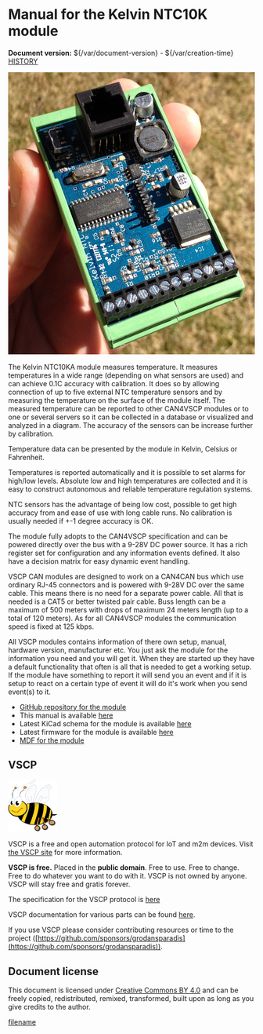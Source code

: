 
# Manual for the Kelvin NTC10K module

**Document version:** ${/var/document-version} - ${/var/creation-time}
[HISTORY](./history.md)


![Paris](/images/kelvin10.png)

The Kelvin NTC10KA module measures temperature. It measures temperatures in a wide range (depending on what sensors are used) and can achieve 0.1C accuracy with calibration. It does so by allowing connection of up to five external NTC temperature sensors and by measuring the temperature on the surface of the module itself. The measured temperature can be reported to other CAN4VSCP modules or to one or several servers so it can be collected in a database or visualized and analyzed in a diagram. The accuracy of the sensors can be increase further by calibration.

Temperature data can be presented by the module in Kelvin, Celsius or Fahrenheit.

Temperatures is reported automatically and it is possible to set alarms for high/low levels. Absolute low and high temperatures are collected and it is easy to construct autonomous and reliable temperature regulation systems.

NTC sensors has the advantage of being low cost, possible to get high accuracy from and ease of use with long cable runs. No calibration is usually needed if +-1 degree accuracy is OK.

The module fully adopts to the CAN4VSCP specification and can be powered directly over the bus with a 9-28V DC power source. It has a rich register set for configuration and any information events defined. It also have a decision matrix for easy dynamic event handling.

VSCP CAN modules are designed to work on a CAN4CAN bus which use ordinary RJ-45 connectors and is powered with 9-28V DC over the same cable. This means there is no need for a separate power cable. All that is needed is a CAT5 or better twisted pair cable. Buss length can be a maximum of 500 meters with drops of maximum 24 meters length (up to a total of 120 meters). As for all CAN4VSCP modules the communication speed is fixed at 125 kbps.

All VSCP modules contains information of there own setup, manual, hardware version, manufacturer etc. You just ask the module for the information you need and you will get it. When they are started up they have a default functionality that often is all that is needed to get a working setup. If the module have something to report it will send you an event and if it is setup to react on a certain type of event it will do it's work when you send event(s) to it. 

  * [GitHub repository for the module](https://github.com/grodansparadis/can4vscp_kelvin_ntc10k)
  * This manual is available [here](https://grodansparadis.github.io/can4vscp_kelvin_ntc10k/)
  * Latest KiCad schema for the module is available [here](https://github.com/grodansparadis/can4vscp_kelvin_ntc10k/tree/master/kicad)
  * Latest firmware for the module is available [here](https://github.com/grodansparadis/can4vscp_kelvin_ntc10k/tree/master/firmware)
  * [MDF for the module](https://github.com/grodansparadis/can4vscp_kelvin_ntc10k/tree/master/mdf)

## VSCP

![VSCP logo](./images/logo_100.png)

VSCP is a free and open automation protocol for IoT and m2m devices. Visit [the VSCP site](https://www.vscp.org) for more information.

**VSCP is free.** Placed in the **public domain**. Free to use. Free to change. Free to do whatever you want to do with it. VSCP is not owned by anyone. VSCP will stay free and gratis forever.

The specification for the VSCP protocol is [here](https://docs.vscp.org) 

VSCP documentation for various parts can be found [here](https://docs.vscp.org/).

If you use VSCP please consider contributing resources or time to the project ([https://github.com/sponsors/grodansparadis](https://github.com/sponsors/grodansparadis)).

## Document license

This document is licensed under [Creative Commons BY 4.0](https://creativecommons.org/licenses/by/4.0/) and can be freely copied, redistributed, remixed, transformed, built upon as long as you give credits to the author.



[filename](./bottom-copyright.md ':include')
